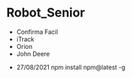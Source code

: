 # Robot_Senior

* Confirma Facil
* iTrack
* Orion
* John Deere


- 27/08/2021
npm install npm@latest -g

